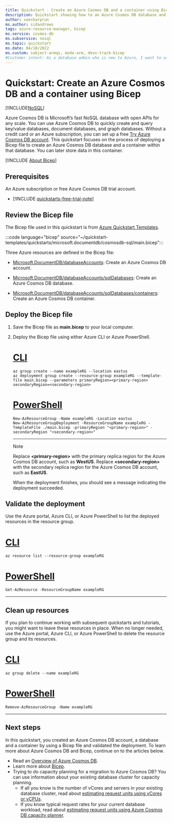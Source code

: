 ```yaml
---
title: Quickstart - Create an Azure Cosmos DB and a container using Bicep
description: Quickstart showing how to an Azure Cosmos DB database and a container using Bicep
author: seesharprun
ms.author: sidandrews
tags: azure-resource-manager, bicep
ms.service: cosmos-db
ms.subservice: nosql
ms.topic: quickstart
ms.date: 04/18/2022
ms.custom: subject-armqs, mode-arm, devx-track-bicep
#Customer intent: As a database admin who is new to Azure, I want to use Azure Cosmos DB to store and manage my data.
---
```


# Quickstart: Create an Azure Cosmos DB and a container using Bicep

[!INCLUDE[NoSQL](../includes/appliesto-nosql.md)]

Azure Cosmos DB is Microsoft’s fast NoSQL database with open APIs for any scale. You can use Azure Cosmos DB to quickly create and query key/value databases, document databases, and graph databases. Without a credit card or an Azure subscription, you can set up a free [Try Azure Cosmos DB account](https://aka.ms/trycosmosdb). This quickstart focuses on the process of deploying a Bicep file to create an Azure Cosmos DB database and a container within that database. You can later store data in this container.

[!INCLUDE [About Bicep](~/reusable-content/ce-skilling/azure/includes/resource-manager-quickstart-bicep-introduction.md)]

## Prerequisites

An Azure subscription or free Azure Cosmos DB trial account.

- [!INCLUDE [quickstarts-free-trial-note](~/reusable-content/ce-skilling/azure/includes/quickstarts-free-trial-note.md)]

## Review the Bicep file

The Bicep file used in this quickstart is from [Azure Quickstart Templates](https://azure.microsoft.com/resources/templates/cosmosdb-sql/).

:::code language="bicep" source="~/quickstart-templates/quickstarts/microsoft.documentdb/cosmosdb-sql/main.bicep":::

Three Azure resources are defined in the Bicep file:

- [Microsoft.DocumentDB/databaseAccounts](/azure/templates/microsoft.documentdb/databaseaccounts): Create an Azure Cosmos DB account.

- [Microsoft.DocumentDB/databaseAccounts/sqlDatabases](/azure/templates/microsoft.documentdb/databaseaccounts/sqldatabases): Create an Azure Cosmos DB database.

- [Microsoft.DocumentDB/databaseAccounts/sqlDatabases/containers](/azure/templates/microsoft.documentdb/databaseaccounts/sqldatabases/containers): Create an Azure Cosmos DB container.

## Deploy the Bicep file

1. Save the Bicep file as **main.bicep** to your local computer.
1. Deploy the Bicep file using either Azure CLI or Azure PowerShell.

    # [CLI](#tab/CLI)

    ```azurecli
    az group create --name exampleRG --location eastus
    az deployment group create --resource-group exampleRG --template-file main.bicep --parameters primaryRegion=<primary-region> secondaryRegion=<secondary-region>
    ```

    # [PowerShell](#tab/PowerShell)

    ```azurepowershell
    New-AzResourceGroup -Name exampleRG -Location eastus
    New-AzResourceGroupDeployment -ResourceGroupName exampleRG -TemplateFile ./main.bicep -primaryRegion "<primary-region>" -secondaryRegion "<secondary-region>"
    ```

    ---

   > [!NOTE]
   > Replace **\<primary-region\>** with the primary replica region for the Azure Cosmos DB account, such as **WestUS**. Replace **\<secondary-region\>** with the secondary replica region for the Azure Cosmos DB account, such as **EastUS**.

    When the deployment finishes, you should see a message indicating the deployment succeeded.

## Validate the deployment

Use the Azure portal, Azure CLI, or Azure PowerShell to list the deployed resources in the resource group.

# [CLI](#tab/CLI)

```azurecli-interactive
az resource list --resource-group exampleRG
```

# [PowerShell](#tab/PowerShell)

```azurepowershell-interactive
Get-AzResource -ResourceGroupName exampleRG
```

---

## Clean up resources

If you plan to continue working with subsequent quickstarts and tutorials, you might want to leave these resources in place.
When no longer needed, use the Azure portal, Azure CLI, or Azure PowerShell to delete the resource group and its resources.

# [CLI](#tab/CLI)

```azurecli-interactive
az group delete --name exampleRG
```

# [PowerShell](#tab/PowerShell)

```azurepowershell-interactive
Remove-AzResourceGroup -Name exampleRG
```

---

## Next steps

In this quickstart, you created an Azure Cosmos DB account, a database and a container by using a Bicep file and validated the deployment. To learn more about Azure Cosmos DB and Bicep, continue on to the articles below.

- Read an [Overview of Azure Cosmos DB](../introduction.md).
- Learn more about [Bicep](../../azure-resource-manager/bicep/overview.md).
- Trying to do capacity planning for a migration to Azure Cosmos DB? You can use information about your existing database cluster for capacity planning.
    - If all you know is the number of vCores and servers in your existing database cluster, read about [estimating request units using vCores or vCPUs](../convert-vcore-to-request-unit.md).
    - If you know typical request rates for your current database workload, read about [estimating request units using Azure Cosmos DB capacity planner](estimate-ru-with-capacity-planner.md).
